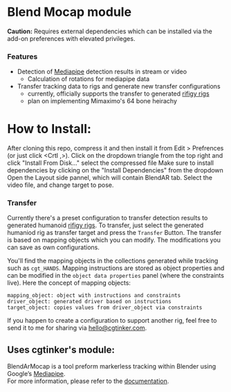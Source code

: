 # Blend Mocap module <br>
**Caution:** Requires external dependencies which can be installed via the add-on preferences with elevated privileges.

### Features
- Detection of [Mediapipe](https://google.github.io/mediapipe/) detection results in stream or video
    - Calculation of rotations for mediapipe data
- Transfer tracking data to rigs and generate new transfer configurations
  - currently, officially supports the transfer to generated [rifigy rigs](https://docs.blender.org/manual/en/latest/addons/rigging/rigify/index.html)
  - plan on implementing Mimaximo's 64 bone heirachy

# How to Install:
After cloning this repo, compress it and then install it from Edit > Prefrences (or just click <Crtl ,>).
Click on the dropdown triangle from the top right and click "Install From Disk..." select the compressed file
Make sure to install dependencies by clicking on the "Install Dependencies" from the dropdown
Open the Layout side pannel, which will contain BlendAR tab.
Select the video file, and change target to pose.


### Transfer

Currently there's a preset configuration to transfer detection results to generated humanoid [rifigy rigs](https://docs.blender.org/manual/en/latest/addons/rigging/rigify/index.html).
To transfer, just select the generated humaniod rig as transfer target and press the `Transfer` Button.
The transfer is based on mapping objects which you can modify. The modifications you can save as own configurations.<br>

You'll find the mapping objects in the collections generated while tracking such as `cgt_HANDS`.
Mapping instructions are stored as object properties and can be modified in the `object data properties` panel (where the constraints live).
Here the concept of mapping objects:

````
mapping_object: object with instructions and constraints
driver_object: generated driver based on instructions
target_object: copies values from driver_object via constraints
````

If you happen to create a configuration to support another rig, feel free to send it to me for sharing via hello@cgtinker.com.<br>

## Uses cgtinker's module:
BlendArMocap is a tool preform markerless tracking within Blender using Google’s [Mediapipe](https://google.github.io/mediapipe/). <br>
For more information, please refer to the [documentation](https://cgtinker.github.io/BlendArMocap/).

